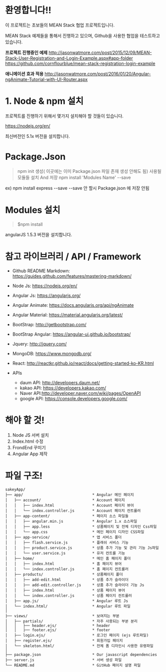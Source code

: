 환영합니다!!
============

이 프로젝트는 초보들의 MEAN Stack 협업 프로젝트입니다.

MEAN Stack 예제들을 통해서 진행하고 있으며, Github을 사용한 협업을 테스트하고 있습니다.

**프로젝트 진행중인 예제**
http://jasonwatmore.com/post/2015/12/09/MEAN-Stack-User-Registration-and-Login-Example.aspx#app-folder
https://github.com/cornflourblue/mean-stack-registration-login-example


**애니메이션 효과 적용**
http://jasonwatmore.com/post/2016/01/20/Angular-ngAnimate-Tutorial-with-UI-Router.aspx
# 1. Node & npm 설치

프로젝트를 진행하기 위해서 몇가지 설치해야 할 것들이 있습니다.

https://nodejs.org/en/

최신버전인 5.1x 버전을 설치합니다.

# Package.Json
> npm init 생성( 이곳에는 이미 Package.json 파일 존재 생성 안해도 됨)
사용될 모듈들 설치 And 저장
> npm install 'Modules Name' --save
  
  ex) npm install express --save
  --save 안 할시 Package.json 에 저장 안됨

# Modules 설치

> $npm install

angularJS 1.5.3 버전을 설치합니다.

# 참고 라이브러리 / API / Framework

- Github README Markdown: https://guides.github.com/features/mastering-markdown/
- Node Js: https://nodejs.org/en/
- Angular Js: https://angularjs.org/
- Angular Animate: https://docs.angularjs.org/api/ngAnimate
- Angular Material: https://material.angularjs.org/latest/
- BootStrap: http://getbootstrap.com/
- BootStrap Angular: https://angular-ui.github.io/bootstrap/
- Jquery: http://jquery.com/
- MongoDB: https://www.mongodb.org/
- React: http://reactkr.github.io/react/docs/getting-started-ko-KR.html

- APIs
    - daum API: http://developers.daum.net/
    - kakao API: https://developers.kakao.com/
    - Naver API:http://developer.naver.com/wiki/pages/OpenAPI
    - google API: https://console.developers.google.com/

# 해야 할 것!

1. Node JS 서버 설치
2. Index.html 수정
3. FrondEnd 꾸미기
4. Angular App 제작

# 파일 구조!
```
sakeyApp/
├── app/                               * Angular 메인 페이지
│   ├── account/                       * Account 페이지
│   │   ├── index.html                 * Account 페이지 뷰어
│   │   └── index.controller.js        * Account 페이지 컨트롤러
│   ├── app-content/                   * 페이지 소스 파일들
│   │   ├── angular.min.js             * Angular 1.x 소스파일
│   │   ├── app.less                   * 상품페이지 및 전체 디자인 Css파일
│   │   └── app.css                    * 메인 페이지 디자인 CSS파일
│   ├── app-service/                   * 앱 서비스 폴더
│   │   ├── flash.service.js           * 플래쉬 서비스 기능
│   │   ├── product.service.js         * 상품 추가 기능 및 관리 기능 Js파일
│   │   └── user.service.js            * 유저 컨트롤 기능
│   ├── home/                          * 메인 홈 페이지 폴더
│   │   ├── index.html                 * 홈 페이지 뷰어
│   │   └── index.controller.js        * 홈 페이지 컨트롤러
│   ├── products/                      * 상품페이지 폴더
│   │   ├── add-edit.html              * 상품 추가 슬라이더 
│   │   ├── add-edit.controller.js     * 상품 추가 슬라이더 기능 Js
│   │   ├── index.html                 * 상품 페이지 뷰어
│   │   └── index.controller.js        * 상품 페이지 컨트롤러
│   ├── app.js/                        * Angular 루트 Js
│   └── index.html/                    * Angular 루트 파일
│
├── views/                             * 보여지는 부분
│   ├── partials/                      * 자주 사용되는 부분 분리
│   │   ├── header.ejs/                * header
│   │   ├── footer.ejs/                * footer
│   ├── login.ejs/                     * 로그인 페이지 (ejs 루트파일)
│   ├── register.ejs/                  * 회원가입 페이지
│   └── skeleton.html/                 * 전체 폼 디자인시 사용한 유령파일
│
├── package.json                       * Our javascript dependencies
├── server.js                          * 서버 생성 파일
└── README.md                          * GitHub 페이지 설명 파일
```

